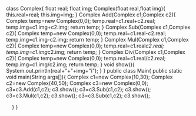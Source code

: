 class Complex{
    float real;
    float img;
Complex(float real,float img){
    this.real=real;
    this.img=img;
}
Complex Add(Complex c1,Complex c2){
    Complex temp=new Complex(0,0);
    temp.real=c1.real+c2.real;
    temp.img=c1.img+c2.img;
    return temp;
}
Complex Sub(Complex c1,Complex c2){
    Complex temp=new Complex(0,0);
    temp.real=c1.real-c2.real;
    temp.img=c1.img-c2.img;
    return temp;
}
Complex Mul(Complex c1,Complex c2){
    Complex temp=new Complex(0,0);
    temp.real=c1.real*c2.real;
    temp.img=c1.img*c2.img;
    return temp;
}
Complex Div(Complex c1,Complex c2){
    Complex temp=new Complex(0,0);
    temp.real=c1.real/c2.real;
    temp.img=c1.img/c2.img;
    return temp;
}
void show(){
    System.out.println(real+"+"+img+"i");
}
}
public class Main{
    public static void main(String args[]){
        Complex c1=new Complex(10,30);
        Complex c2=new Complex(40,50);
        Complex c3=new Complex(0,0);
        c3=c3.Add(c1,c2);
        c3.show();
        c3=c3.Sub(c1,c2);
        c3.show();
        c3=c3.Mul(c1,c2);
        c3.show();
        c3=c3.Sub(c1,c2);
        c3.show();


    }
}
